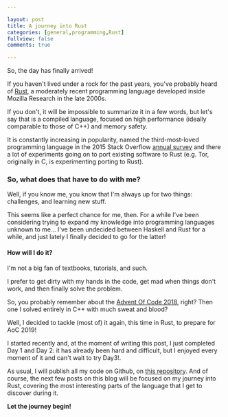 ```yaml
---

layout: post
title: A journey into Rust
categories: [general,programming,Rust]
fullview: false
comments: true

---
```


So, the day has finally arrived!

If you haven't lived under a rock for the past years, you've probably heard of [Rust](https://www.rust-lang.org/), a moderately recent programming language developed inside Mozilla Research in the late 2000s.

If you don't, it will be impossible to summarize it in a few words, but let's say that is a compiled language, focused on high performance (ideally comparable to those of C++) and memory safety.

It is constantly increasing in popularity, named the third-most-loved programming language in the 2015 Stack Overflow [annual survey](https://insights.stackoverflow.com/survey/2015) and there a lot of experiments going on to port existing software to Rust (e.g. Tor, originally in C, is experimenting porting to Rust).



### So, what does that have to do with me?

Well, if you know me, you know  that I'm always up for two things: challenges, and learning new stuff.

This seems like a perfect chance for me, then. For a while I've been considering trying to expand my knowledge into programming languages unknown to me... I've been undecided between Haskell and Rust for a while, and just lately I finally decided to go for the latter!



#### How will I do it?

I'm not a big fan of textbooks, tutorials, and such.

I prefer to get dirty with my hands in the code, get mad when things don't work, and then finally solve the problem.

So, you probably remember about the [Advent Of Code 2018](https://bznein.github.io/general/programming/challenges/2019/07/22/I'm-Not-Dead.html), right? Then one I solved entirely in C++ with much sweat and blood?

Well, I decided to tackle (most of) it again, this time in Rust, to prepare for AoC 2019!

I started recently and, at the moment of writing this post, I just completed Day 1 and Day 2: it has already been hard and difficult, but I enjoyed every moment of it and can't wait to try Day3!.

As usual, I will publish all my code on Github, on [this repository](https://github.com/bznein/AoC-2018-Rust). And of course, the next few posts on this blog will be focused on my journey into Rust, covering the most interesting parts of the language that I get to discover during it.



**Let the journey begin!**



